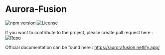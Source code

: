 # Aurora-Fusion
[![npm version](https://img.shields.io/npm/v/aurora-fusion)](https://www.npmjs.com/package/aurora-fusion)
[![License](https://img.shields.io/npm/l/aurora-fusion)](https://github.com/ishashankkawle/Aurora-Fusion/blob/main/LICENSE)

If you want to contribute to the project, please create pull request here : [![Repo](https://img.shields.io/badge/Aurora--Fusion-main-orange)](https://github.com/ishashankkawle/Aurora-Fusion/tree/main)

Official documentation can be found here : https://aurorafusion.netlify.app/
